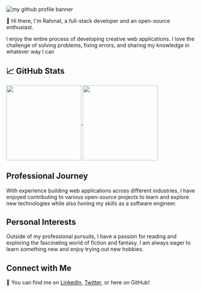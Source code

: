 <p align=”center”>

<img src="https://user-images.githubusercontent.com/35562131/163212057-84cf4bec-f6df-4868-acc5-7fffe85472fd.png" alt="my github profile banner">

</p>

👋 Hi there, I'm Rahmat, a full-stack developer and an open-source enthusiast.

<p>I enjoy the entire process of developing creative web applications. I love the challenge of solving problems, fixing errors, and sharing my knowledge in whatever way I can </p>

## 📈 GitHub Stats 

<a href="https://github.com/anuraghazra/github-readme-stats">
  <img height=200 align="center" src="https://github-readme-stats.vercel.app/api?username=mihrab34&show_icons=true&theme=transparent" />
</a>

<a href="https://github.com/anuraghazra/convoychat">
  <img height=200 align="center" src="https://github-readme-stats.vercel.app/api/top-langs?username=mihrab34&layout=compact&langs_count=8&card_width=320&theme=transparent" />
</a>

## Professional Journey
With experience building web applications across different industries, I have enjoyed contributing to various open-source projects to learn and explore new technologies while also honing my skills as a software engineer.

## Personal Interests
Outside of my professional pursuits, I have a passion for reading and exploring the fascinating world of fiction and fantasy. I am always eager to learn something new and enjoy trying out new hobbies.


## Connect with Me
🔗 You can find me on [LinkedIn](https://www.linkedin.com/in/akintolaramota/), [Twitter](https://twitter.com/ramatakintola/), or here on GitHub!
